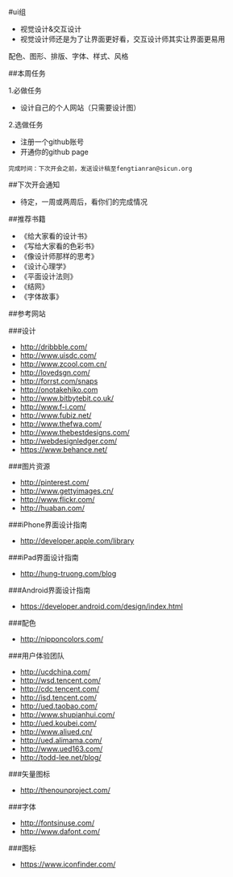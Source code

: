 #ui组

- 视觉设计&交互设计
- 视觉设计师还是为了让界面更好看，交互设计师其实让界面更易用

配色、图形、排版、字体、样式、风格


##本周任务

1.必做任务
- 设计自己的个人网站（只需要设计图）

2.选做任务
- 注册一个github账号
- 开通你的github page

```
完成时间：下次开会之前，发送设计稿至fengtianran@sicun.org
```

##下次开会通知
- 待定，一周或两周后，看你们的完成情况

##推荐书籍
- 《给大家看的设计书》
- 《写给大家看的色彩书》
- 《像设计师那样的思考》
- 《设计心理学》
- 《平面设计法则》
- 《结网》
- 《字体故事》


##参考网站

###设计
- http://dribbble.com/
- http://www.uisdc.com/
- http://www.zcool.com.cn/
- http://lovedsgn.com/
- http://forrst.com/snaps
- http://onotakehiko.com
- http://www.bitbytebit.co.uk/
- http://www.f-i.com/
- http://www.fubiz.net/
- http://www.thefwa.com/
- http://www.thebestdesigns.com/
- http://webdesignledger.com/
- https://www.behance.net/

###图片资源
- http://pinterest.com/
- http://www.gettyimages.cn/
- http://www.flickr.com/
- http://huaban.com/

###iPhone界面设计指南
- http://developer.apple.com/library

###iPad界面设计指南
- http://hung-truong.com/blog

###Android界面设计指南
- https://developer.android.com/design/index.html

###配色
- http://nipponcolors.com/

###用户体验团队
- http://ucdchina.com/
- http://wsd.tencent.com/
- http://cdc.tencent.com/
- http://isd.tencent.com/
- http://ued.taobao.com/
- http://www.shupianhui.com/
- http://ued.koubei.com/
- http://www.aliued.cn/
- http://ued.alimama.com/
- http://www.ued163.com/
- http://todd-lee.net/blog/

###矢量图标
- http://thenounproject.com/

###字体
- http://fontsinuse.com/
- http://www.dafont.com/

###图标
- https://www.iconfinder.com/